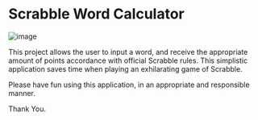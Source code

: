 # Scrabble Word Calculator
![image](https://github.com/isAnshTHEmaN/scrabblecalculator/assets/167146406/bafdeea2-c1e4-412e-aed9-92627677beb8)

This project allows the user to input a word, and receive the appropriate amount of points accordance with official Scrabble rules. This simplistic application saves time when playing an exhilarating game of Scrabble.

Please have fun using this application, in an appropriate and responsible manner.

Thank You.
